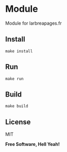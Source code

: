 Module
===

Module for larbreapages.fr

Install
---

`make install`

Run
---

`make run`

Build
---

`make build`

License
---

MIT

**Free Software, Hell Yeah!**
